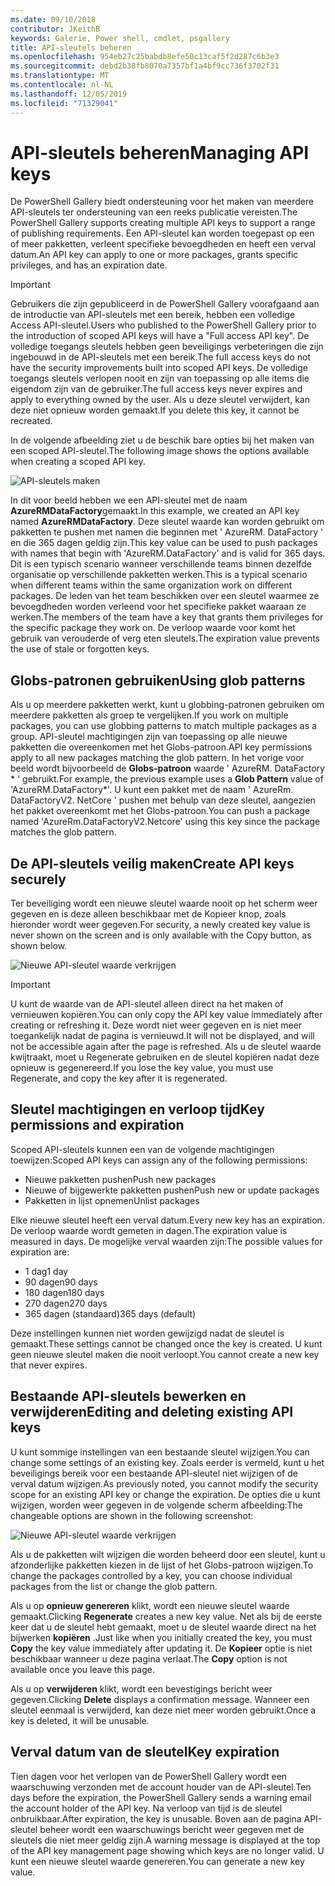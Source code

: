 ```yaml
---
ms.date: 09/10/2018
contributor: JKeithB
keywords: Galerie, Power shell, cmdlet, psgallery
title: API-sleutels beheren
ms.openlocfilehash: 954eb27c25babdb8efe50c13caf5f2d287c6b3e3
ms.sourcegitcommit: debd2b38fb8070a7357bf1a4bf9cc736f3702f31
ms.translationtype: MT
ms.contentlocale: nl-NL
ms.lasthandoff: 12/05/2019
ms.locfileid: "71329041"
---
```

# <a name="managing-api-keys"></a><span data-ttu-id="eef8d-103">API-sleutels beheren</span><span class="sxs-lookup"><span data-stu-id="eef8d-103">Managing API keys</span></span>

<span data-ttu-id="eef8d-104">De PowerShell Gallery biedt ondersteuning voor het maken van meerdere API-sleutels ter ondersteuning van een reeks publicatie vereisten.</span><span class="sxs-lookup"><span data-stu-id="eef8d-104">The PowerShell Gallery supports creating multiple API keys to support a range of publishing requirements.</span></span> <span data-ttu-id="eef8d-105">Een API-sleutel kan worden toegepast op een of meer pakketten, verleent specifieke bevoegdheden en heeft een verval datum.</span><span class="sxs-lookup"><span data-stu-id="eef8d-105">An API key can apply to one or more packages, grants specific privileges, and has an expiration date.</span></span>

> [!IMPORTANT]
> <span data-ttu-id="eef8d-106">Gebruikers die zijn gepubliceerd in de PowerShell Gallery voorafgaand aan de introductie van API-sleutels met een bereik, hebben een volledige Access API-sleutel.</span><span class="sxs-lookup"><span data-stu-id="eef8d-106">Users who published to the PowerShell Gallery prior to the introduction of scoped API keys will have a "Full access API key".</span></span> <span data-ttu-id="eef8d-107">De volledige toegangs sleutels hebben geen beveiligings verbeteringen die zijn ingebouwd in de API-sleutels met een bereik.</span><span class="sxs-lookup"><span data-stu-id="eef8d-107">The full access keys do not have the security improvements built into scoped API keys.</span></span> <span data-ttu-id="eef8d-108">De volledige toegangs sleutels verlopen nooit en zijn van toepassing op alle items die eigendom zijn van de gebruiker.</span><span class="sxs-lookup"><span data-stu-id="eef8d-108">The full access keys never expires and apply to everything owned by the user.</span></span> <span data-ttu-id="eef8d-109">Als u deze sleutel verwijdert, kan deze niet opnieuw worden gemaakt.</span><span class="sxs-lookup"><span data-stu-id="eef8d-109">If you delete this key, it cannot be recreated.</span></span>

<span data-ttu-id="eef8d-110">In de volgende afbeelding ziet u de beschik bare opties bij het maken van een scoped API-sleutel.</span><span class="sxs-lookup"><span data-stu-id="eef8d-110">The following image shows the options available when creating a scoped API key.</span></span>

![API-sleutels maken](../../Images/PSGallery_KeyScoped.png)

<span data-ttu-id="eef8d-112">In dit voor beeld hebben we een API-sleutel met de naam **AzureRMDataFactory**gemaakt.</span><span class="sxs-lookup"><span data-stu-id="eef8d-112">In this example, we created an API key named **AzureRMDataFactory**.</span></span> <span data-ttu-id="eef8d-113">Deze sleutel waarde kan worden gebruikt om pakketten te pushen met namen die beginnen met ' AzureRM. DataFactory ' en die 365 dagen geldig zijn.</span><span class="sxs-lookup"><span data-stu-id="eef8d-113">This key value can be used to push packages with names that begin with 'AzureRM.DataFactory' and is valid for 365 days.</span></span> <span data-ttu-id="eef8d-114">Dit is een typisch scenario wanneer verschillende teams binnen dezelfde organisatie op verschillende pakketten werken.</span><span class="sxs-lookup"><span data-stu-id="eef8d-114">This is a typical scenario when different teams within the same organization work on different packages.</span></span> <span data-ttu-id="eef8d-115">De leden van het team beschikken over een sleutel waarmee ze bevoegdheden worden verleend voor het specifieke pakket waaraan ze werken.</span><span class="sxs-lookup"><span data-stu-id="eef8d-115">The members of the team have a key that grants them privileges for the specific package they work on.</span></span>
<span data-ttu-id="eef8d-116">De verloop waarde voor komt het gebruik van verouderde of verg eten sleutels.</span><span class="sxs-lookup"><span data-stu-id="eef8d-116">The expiration value prevents the use of stale or forgotten keys.</span></span>

## <a name="using-glob-patterns"></a><span data-ttu-id="eef8d-117">Globs-patronen gebruiken</span><span class="sxs-lookup"><span data-stu-id="eef8d-117">Using glob patterns</span></span>

<span data-ttu-id="eef8d-118">Als u op meerdere pakketten werkt, kunt u globbing-patronen gebruiken om meerdere pakketten als groep te vergelijken.</span><span class="sxs-lookup"><span data-stu-id="eef8d-118">If you work on multiple packages, you can use globbing patterns to match multiple packages as a group.</span></span> <span data-ttu-id="eef8d-119">API-sleutel machtigingen zijn van toepassing op alle nieuwe pakketten die overeenkomen met het Globs-patroon.</span><span class="sxs-lookup"><span data-stu-id="eef8d-119">API key permissions apply to all new packages matching the glob pattern.</span></span> <span data-ttu-id="eef8d-120">In het vorige voor beeld wordt bijvoorbeeld de **Globs-patroon** waarde ' AzureRM. DataFactory \* ' gebruikt.</span><span class="sxs-lookup"><span data-stu-id="eef8d-120">For example, the previous example uses a **Glob Pattern** value of 'AzureRM.DataFactory\*'.</span></span> <span data-ttu-id="eef8d-121">U kunt een pakket met de naam ' AzureRm. DataFactoryV2. NetCore ' pushen met behulp van deze sleutel, aangezien het pakket overeenkomt met het Globs-patroon.</span><span class="sxs-lookup"><span data-stu-id="eef8d-121">You can push a package named 'AzureRm.DataFactoryV2.Netcore' using this key since the package matches the glob pattern.</span></span>

## <a name="create-api-keys-securely"></a><span data-ttu-id="eef8d-122">De API-sleutels veilig maken</span><span class="sxs-lookup"><span data-stu-id="eef8d-122">Create API keys securely</span></span>

<span data-ttu-id="eef8d-123">Ter beveiliging wordt een nieuwe sleutel waarde nooit op het scherm weer gegeven en is deze alleen beschikbaar met de Kopieer knop, zoals hieronder wordt weer gegeven.</span><span class="sxs-lookup"><span data-stu-id="eef8d-123">For security, a newly created key value is never shown on the screen and is only available with the Copy button, as shown below.</span></span>

![Nieuwe API-sleutel waarde verkrijgen](../../Images/PSGallery_CopyCreatedKey.png)

> [!IMPORTANT]
> <span data-ttu-id="eef8d-125">U kunt de waarde van de API-sleutel alleen direct na het maken of vernieuwen kopiëren.</span><span class="sxs-lookup"><span data-stu-id="eef8d-125">You can only copy the API key value immediately after creating or refreshing it.</span></span> <span data-ttu-id="eef8d-126">Deze wordt niet weer gegeven en is niet meer toegankelijk nadat de pagina is vernieuwd.</span><span class="sxs-lookup"><span data-stu-id="eef8d-126">It will not be displayed, and will not be accessible again after the page is refreshed.</span></span> <span data-ttu-id="eef8d-127">Als u de sleutel waarde kwijtraakt, moet u Regenerate gebruiken en de sleutel kopiëren nadat deze opnieuw is gegenereerd.</span><span class="sxs-lookup"><span data-stu-id="eef8d-127">If you lose the key value, you must use Regenerate, and copy the key after it is regenerated.</span></span>

## <a name="key-permissions-and-expiration"></a><span data-ttu-id="eef8d-128">Sleutel machtigingen en verloop tijd</span><span class="sxs-lookup"><span data-stu-id="eef8d-128">Key permissions and expiration</span></span>

<span data-ttu-id="eef8d-129">Scoped API-sleutels kunnen een van de volgende machtigingen toewijzen:</span><span class="sxs-lookup"><span data-stu-id="eef8d-129">Scoped API keys can assign any of the following permissions:</span></span>

- <span data-ttu-id="eef8d-130">Nieuwe pakketten pushen</span><span class="sxs-lookup"><span data-stu-id="eef8d-130">Push new packages</span></span>
- <span data-ttu-id="eef8d-131">Nieuwe of bijgewerkte pakketten pushen</span><span class="sxs-lookup"><span data-stu-id="eef8d-131">Push new or update packages</span></span>
- <span data-ttu-id="eef8d-132">Pakketten in lijst opnemen</span><span class="sxs-lookup"><span data-stu-id="eef8d-132">Unlist packages</span></span>

<span data-ttu-id="eef8d-133">Elke nieuwe sleutel heeft een verval datum.</span><span class="sxs-lookup"><span data-stu-id="eef8d-133">Every new key has an expiration.</span></span> <span data-ttu-id="eef8d-134">De verloop waarde wordt gemeten in dagen.</span><span class="sxs-lookup"><span data-stu-id="eef8d-134">The expiration value is measured in days.</span></span> <span data-ttu-id="eef8d-135">De mogelijke verval waarden zijn:</span><span class="sxs-lookup"><span data-stu-id="eef8d-135">The possible values for expiration are:</span></span>

- <span data-ttu-id="eef8d-136">1 dag</span><span class="sxs-lookup"><span data-stu-id="eef8d-136">1 day</span></span>
- <span data-ttu-id="eef8d-137">90 dagen</span><span class="sxs-lookup"><span data-stu-id="eef8d-137">90 days</span></span>
- <span data-ttu-id="eef8d-138">180 dagen</span><span class="sxs-lookup"><span data-stu-id="eef8d-138">180 days</span></span>
- <span data-ttu-id="eef8d-139">270 dagen</span><span class="sxs-lookup"><span data-stu-id="eef8d-139">270 days</span></span>
- <span data-ttu-id="eef8d-140">365 dagen (standaard)</span><span class="sxs-lookup"><span data-stu-id="eef8d-140">365 days (default)</span></span>

<span data-ttu-id="eef8d-141">Deze instellingen kunnen niet worden gewijzigd nadat de sleutel is gemaakt.</span><span class="sxs-lookup"><span data-stu-id="eef8d-141">These settings cannot be changed once the key is created.</span></span> <span data-ttu-id="eef8d-142">U kunt geen nieuwe sleutel maken die nooit verloopt.</span><span class="sxs-lookup"><span data-stu-id="eef8d-142">You cannot create a new key that never expires.</span></span>

## <a name="editing-and-deleting-existing-api-keys"></a><span data-ttu-id="eef8d-143">Bestaande API-sleutels bewerken en verwijderen</span><span class="sxs-lookup"><span data-stu-id="eef8d-143">Editing and deleting existing API keys</span></span>

<span data-ttu-id="eef8d-144">U kunt sommige instellingen van een bestaande sleutel wijzigen.</span><span class="sxs-lookup"><span data-stu-id="eef8d-144">You can change some settings of an existing key.</span></span> <span data-ttu-id="eef8d-145">Zoals eerder is vermeld, kunt u het beveiligings bereik voor een bestaande API-sleutel niet wijzigen of de verval datum wijzigen.</span><span class="sxs-lookup"><span data-stu-id="eef8d-145">As previously noted, you cannot modify the security scope for an existing API key or change the expiration.</span></span> <span data-ttu-id="eef8d-146">De opties die u kunt wijzigen, worden weer gegeven in de volgende scherm afbeelding:</span><span class="sxs-lookup"><span data-stu-id="eef8d-146">The changeable options are shown in the following screenshot:</span></span>

![Nieuwe API-sleutel waarde verkrijgen](../../Images/PSGallery_EditAPIKey.png)

<span data-ttu-id="eef8d-148">Als u de pakketten wilt wijzigen die worden beheerd door een sleutel, kunt u afzonderlijke pakketten kiezen in de lijst of het Globs-patroon wijzigen.</span><span class="sxs-lookup"><span data-stu-id="eef8d-148">To change the packages controlled by a key, you can choose individual packages from the list or change the glob pattern.</span></span>

<span data-ttu-id="eef8d-149">Als u op **opnieuw genereren** klikt, wordt een nieuwe sleutel waarde gemaakt.</span><span class="sxs-lookup"><span data-stu-id="eef8d-149">Clicking **Regenerate** creates a new key value.</span></span> <span data-ttu-id="eef8d-150">Net als bij de eerste keer dat u de sleutel hebt gemaakt, moet u de sleutel waarde direct na het bijwerken **kopiëren** .</span><span class="sxs-lookup"><span data-stu-id="eef8d-150">Just like when you initially created the key, you must **Copy** the key value immediately after updating it.</span></span> <span data-ttu-id="eef8d-151">De **Kopieer** optie is niet beschikbaar wanneer u deze pagina verlaat.</span><span class="sxs-lookup"><span data-stu-id="eef8d-151">The **Copy** option is not available once you leave this page.</span></span>

<span data-ttu-id="eef8d-152">Als u op **verwijderen** klikt, wordt een bevestigings bericht weer gegeven.</span><span class="sxs-lookup"><span data-stu-id="eef8d-152">Clicking **Delete** displays a confirmation message.</span></span> <span data-ttu-id="eef8d-153">Wanneer een sleutel eenmaal is verwijderd, kan deze niet meer worden gebruikt.</span><span class="sxs-lookup"><span data-stu-id="eef8d-153">Once a key is deleted, it will be unusable.</span></span>

## <a name="key-expiration"></a><span data-ttu-id="eef8d-154">Verval datum van de sleutel</span><span class="sxs-lookup"><span data-stu-id="eef8d-154">Key expiration</span></span>

<span data-ttu-id="eef8d-155">Tien dagen voor het verlopen van de PowerShell Gallery wordt een waarschuwing verzonden met de account houder van de API-sleutel.</span><span class="sxs-lookup"><span data-stu-id="eef8d-155">Ten days before the expiration, the PowerShell Gallery sends a warning email the account holder of the API key.</span></span> <span data-ttu-id="eef8d-156">Na verloop van tijd is de sleutel onbruikbaar.</span><span class="sxs-lookup"><span data-stu-id="eef8d-156">After expiration, the key is unusable.</span></span> <span data-ttu-id="eef8d-157">Boven aan de pagina API-sleutel beheer wordt een waarschuwings bericht weer gegeven met de sleutels die niet meer geldig zijn.</span><span class="sxs-lookup"><span data-stu-id="eef8d-157">A warning message is displayed at the top of the API key management page showing which keys are no longer valid.</span></span> <span data-ttu-id="eef8d-158">U kunt een nieuwe sleutel waarde genereren.</span><span class="sxs-lookup"><span data-stu-id="eef8d-158">You can generate a new key value.</span></span>
